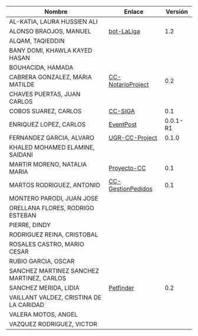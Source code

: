 | Nombre | Enlace | Versión ||--------|--------|---------||AL-KATIA, LAURA HUSSIEN ALI | | ||ALONSO BRAOJOS, MANUEL | [bot-LaLiga](https://github.com/manuelalonsobraojos/cc-proyecto) | 1.2 ||ALQAM, TAQIEDDIN | | ||BANY DOMI, KHAWLA KAYED HASAN | | ||BOUHACIDA, HAMADA | | ||CABRERA GONZALEZ, MARIA MATILDE | [CC-NotarioProject](https://github.com/mati3/CC-NotarioProject) | 0.2 ||CHAVES PUERTAS, JUAN CARLOS | | ||COBOS SUAREZ, CARLOS | [CC-SIGA](https://github.com/kcobos/CC-SIGA) | 0.1 ||ENRIQUEZ LOPEZ, CARLOS | [EventPost](https://github.com/carlos-el/EventPost-CCProject) | 0.0.1-R1 ||FERNANDEZ GARCIA, ALVARO | [UGR-CC-Project](https://github.com/alvarillo89/UGR-CC-Project) | 0.1.0 ||KHALED MOHAMED ELAMINE, SAIDANI | | ||MARTIR MORENO, NATALIA MARIA |[Proyecto-CC](https://github.com/natalia2911/Proyecto-CloudComputing) |0.1| |MARTOS RODRIGUEZ, ANTONIO | [CC-GestionPedidos](https://github.com/toniMR/CC-GestionPedidos) | 0.1 ||MONTERO PARODI, JUAN JOSE | | ||ORELLANA FLORES, RODRIGO ESTEBAN | | ||PIERRE, DINDY | | ||RODRIGUEZ REINA, CRISTOBAL | | ||ROSALES CASTRO, MARIO CESAR | | ||RUBIO GARCIA, OSCAR | | ||SANCHEZ MARTINEZ SANCHEZ MARTINEZ, CARLOS | | ||SANCHEZ MERIDA, LIDIA | [Petfinder](https://github.com/lidiasm/ProyectoCC.git) | 0.2 ||VAILLANT VALDEZ, CRISTINA DE LA CARIDAD | | ||VALERA MOTOS, ANGEL | | ||VAZQUEZ RODRIGUEZ, VICTOR | | |